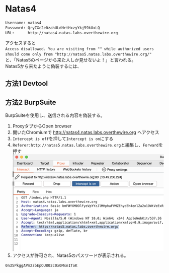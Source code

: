 # Natas4
```
Username: natas4
Password: QryZXc2e0zahULdHrtHxzyYkj59kUxLQ
URL:      http://natas4.natas.labs.overthewire.org
```
アクセスすると  
`Access disallowed. You are visiting from "" while authorized users should come only from "http://natas5.natas.labs.overthewire.org/"`  
と、「Natas5のページから来た人しか見せないよ！」と言われる。  
Natas5から来たように偽装するには、
## 方法1 Devtool


## 方法2 BurpSuite
BurpSuiteを使用し、送信される内容を偽装する。  
1. ProxyタブからOpen browser
2. 開いたChromiumで http://natas4.natas.labs.overthewire.org へアクセス
3. `Intercept is off`を押して`Intercept is on`にする
4. `Referer:http://natas5.natas.labs.overthewire.org`と編集し、`Forward`を押す
![BurpSuiteの画像](Natas4_BurpSuite.png)
5. アクセスが許可され、Natas5のパスワードが表示される。

```
0n35PkggAPm2zbEpOU802c0x0Msn1ToK
```